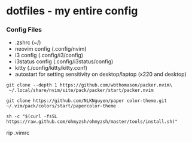 # dotfiles - my entire config

### Config Files
- .zshrc (~/)
- neovim config (.config/nvim)
- i3 config (.config/i3/config)
- i3status config (.config/i3status/config)
- kitty (./config/kitty/kitty.conf)
- autostart for setting sensitivity on desktop/laptop (x220 and desktop)

```
git clone --depth 1 https://github.com/wbthomason/packer.nvim\
 ~/.local/share/nvim/site/pack/packer/start/packer.nvim
```
```
git clone https://github.com/NLKNguyen/paper color-theme.git ~/.vim/pack/colors/start/papercolor-theme
```
```
sh -c "$(curl -fsSL https://raw.github.com/ohmyzsh/ohmyzsh/master/tools/install.sh)"
```

rip .vimrc

